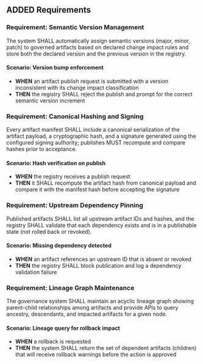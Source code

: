 ## ADDED Requirements
### Requirement: Semantic Version Management
The system SHALL automatically assign semantic versions (major, minor, patch) to governed artifacts based on declared change impact rules and store both the declared version and the previous version in the registry.

#### Scenario: Version bump enforcement
- **WHEN** an artifact publish request is submitted with a version inconsistent with its change impact classification
- **THEN** the registry SHALL reject the publish and prompt for the correct semantic version increment

### Requirement: Canonical Hashing and Signing
Every artifact manifest SHALL include a canonical serialization of the artifact payload, a cryptographic hash, and a signature generated using the configured signing authority; publishes MUST recompute and compare hashes prior to acceptance.

#### Scenario: Hash verification on publish
- **WHEN** the registry receives a publish request
- **THEN** it SHALL recompute the artifact hash from canonical payload and compare it with the manifest hash before accepting the signature

### Requirement: Upstream Dependency Pinning
Published artifacts SHALL list all upstream artifact IDs and hashes, and the registry SHALL validate that each dependency exists and is in a publishable state (not rolled back or revoked).

#### Scenario: Missing dependency detected
- **WHEN** an artifact references an upstream ID that is absent or revoked
- **THEN** the registry SHALL block publication and log a dependency validation failure

### Requirement: Lineage Graph Maintenance
The governance system SHALL maintain an acyclic lineage graph showing parent-child relationships among artifacts and provide APIs to query ancestry, descendants, and impacted artifacts for a given node.

#### Scenario: Lineage query for rollback impact
- **WHEN** a rollback is requested
- **THEN** the system SHALL return the set of dependent artifacts (children) that will receive rollback warnings before the action is approved
